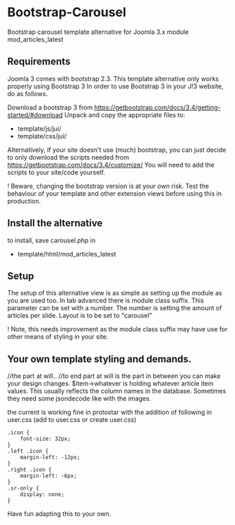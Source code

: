 # Bootstrap-Carousel
Bootstrap carousel template alternative for Joomla 3.x module mod_articles_latest 

## Requirements
Joomla 3 comes with bootstrap 2.3. This template alternative only works properly using Bootstrap 3
In order to use Bootstrap 3 in your J!3 website, do as follows.

Download a bootstrap 3 from https://getbootstrap.com/docs/3.4/getting-started/#download
Unpack and copy the appropriate files to:
 - template/js/jui/
 - template/css/jui/
 
Alternatively, if your site doesn't use (much) bootstrap, you can just decide to only download the scripts needed from https://getbootstrap.com/docs/3.4/customize/
You will need to add the scripts to your site/code yourself.

! Beware, changing the bootstrap version is at your own risk. Test the behaviour of your template and other extension views before using this in production.

## Install the alternative
to install, save carousel.php in 
- template/html/mod_articles_latest

## Setup
The setup of this alternative view is as simple as setting up the module as you are used too.
In tab advanced there is module class suffix. 
This parameter can be set with a number. The number is setting the amount of articles per slide.
Layout is to be set to "carousel"

! Note, this needs improvement as the module class suffix may have use for other means of styling in your site. 

## Your own template styling and demands.
//the part at will.. //to end part at will
is the part in between you can make your design changes. 
$item->whatever is holding whatever article item values. This usually reflects the column names in the database. Sometimes they need some jsondecode like with the images.

the current is working fine in protostar with the addition of following in user.css (add to user.css or create user.css)
```
.icon {
	font-size: 32px;
}
.left .icon {
	margin-left: -12px;
}
.right .icon {
	margin-left: -6px;
}
.sr-only {
	display: none;
}
```
Have fun adapting this to your own.
